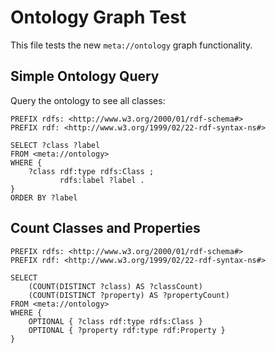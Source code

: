 # Ontology Graph Test

This file tests the new `meta://ontology` graph functionality.

## Simple Ontology Query

Query the ontology to see all classes:

```sparql
PREFIX rdfs: <http://www.w3.org/2000/01/rdf-schema#>
PREFIX rdf: <http://www.w3.org/1999/02/22-rdf-syntax-ns#>

SELECT ?class ?label
FROM <meta://ontology>
WHERE {
    ?class rdf:type rdfs:Class ;
           rdfs:label ?label .
}
ORDER BY ?label
```

## Count Classes and Properties

```sparql
PREFIX rdfs: <http://www.w3.org/2000/01/rdf-schema#>
PREFIX rdf: <http://www.w3.org/1999/02/22-rdf-syntax-ns#>

SELECT
    (COUNT(DISTINCT ?class) AS ?classCount)
    (COUNT(DISTINCT ?property) AS ?propertyCount)
FROM <meta://ontology>
WHERE {
    OPTIONAL { ?class rdf:type rdfs:Class }
    OPTIONAL { ?property rdf:type rdf:Property }
}
```